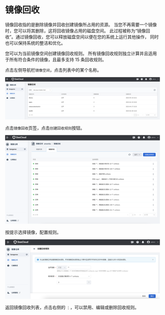 # 镜像回收

镜像回收指的是删除镜像并回收创建镜像所占用的资源。
当您不再需要一个镜像时，您可以将其删除，这将回收镜像占用的磁盘空间。
此过程被称为“镜像回收”。通过镜像回收，您可以释放磁盘空间以便在您的系统上运行其他操作，
同时也可以保持系统的整洁和优化。

您可以为当前镜像空间创建镜像回收规则。
所有镜像回收规则独立计算并且适用于所有符合条件的镜像，且最多支持 15 条回收规则。

点击左侧导航栏`镜像空间`，点击列表中的某个名称。

![切换实例](../img/space01.png)

点击`镜像回收`页签，点击`创建回收规则`按钮。

![点击按钮](../img/reclaim01.png)

按提示选择镜像，配置规则。

![创建规则](../img/reclaim02.png)

返回镜像回收列表，点击右侧的 `⋮`，可以禁用、编辑或删除回收规则。
